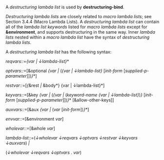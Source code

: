  



A *destructuring lambda list* is used by **destructuring-bind**. 



*Destructuring lambda lists* are closely related to *macro lambda lists*; see Section 3.4.4 (Macro Lambda Lists). A *destructuring lambda list* can contain all of the *lambda list keywords* listed for *macro lambda lists* except for **&amp;environment**, and supports destructuring in the same way. Inner *lambda lists* nested within a *macro lambda list* have the syntax of *destructuring lambda lists*. 



A *destructuring lambda list* has the following syntax: 



*reqvars::*=*\{var | ↓lambda-list\}*\* 



*optvars::*=[&amp;optional *\{var |* (*\{var | ↓lambda-list\}* [*init-form* [*supplied-p-parameter*]])*\}*\*] 



*restvar::*=[*\{*&amp;rest *|* &amp;body*\} \{var | ↓lambda-list\}*] 



*keyvars::*=[&amp;key *\{var |* (*\{var |* (*keyword-name \{var | ↓lambda-list\}*)*\}* [*init-form* [*supplied-p-parameter*]])*\}*\* [&amp;allow-other-keys]] 



*auxvars::*=[&amp;aux *\{var |* (*var* [*init-form*])*\}*\*] 



*envvar::*=[&amp;environment *var*] 



*wholevar::*=[&amp;whole *var*] 



*lambda-list::*=(*↓wholevar ↓reqvars ↓optvars ↓restvar ↓keyvars ↓auxvars*) *|* 



(*↓wholevar ↓reqvars ↓optvars* . *var*) 



